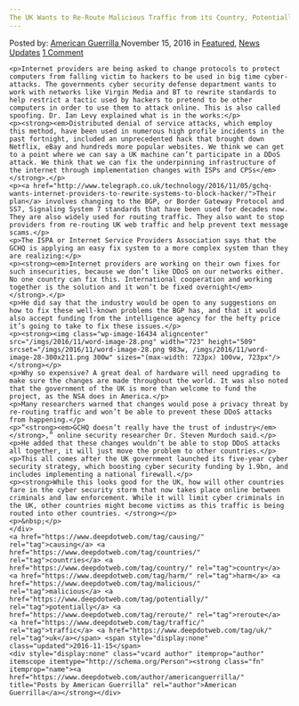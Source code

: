 ```yaml
---
The UK Wants to Re-Route Malicious Traffic from its Country, Potentially Causing Harm in Other Countries"
---
```

<article class="post-listing post-16433 post type-post status-publish format-standard has-post-thumbnail hentry  tag-causing tag-countries tag-country tag-harm tag-malicious tag-potentially tag-reroute tag-traffic tag-uk">
    <div class="post-inner">
        <span>Posted by: <a href="https://www.deepdotweb.com/author/americanguerrilla/" title="">American Guerrilla </a></span>
    <span>November 15, 2016</span>
    <span>in <a href="https://www.deepdotweb.com/category/deepdot-news/" rel="category tag">Featured</a>, <a href="https://www.deepdotweb.com/category/news-updates/" rel="category tag">News Updates</a></span>
    <span><a href="https://www.deepdotweb.com/2016/11/15/uk-wants-re-route-malicious-traffic-country-potentially-causing-harm-countries/#comments">1 Comment</a></span>
    </p>
    <div class="clear"></div>
    
    <p>Internet providers are being asked to change protocols to protect computers from falling victim to hackers to be used in big time cyber-attacks. The governments cyber security defense department wants to work with networks like Virgin Media and BT to rewrite standards to help restrict a tactic used by hackers to pretend to be other computers in order to use them to attack online. This is also called spoofing. Dr. Ian Levy explained what is in the works:</p>
    <p><strong><em>Distributed denial of service attacks, which employ this method, have been used in numerous high profile incidents in the past fortnight, included an unprecedented hack that brought down Netflix, eBay and hundreds more popular websites. We think we can get to a point where we can say a UK machine can’t participate in a DDoS attack. We think that we can fix the underpinning infrastructure of the internet through implementation changes with ISPs and CPSs</em></strong>.</p>
    <p><a href="http://www.telegraph.co.uk/technology/2016/11/05/gchq-wants-internet-providers-to-rewrite-systems-to-block-hacker/">Their plan</a> involves changing to the BGP, or Border Gateway Protocol and SS7, Signaling System 7 standards that have been used for decades now. They are also widely used for routing traffic. They also want to stop providers from re-routing UK web traffic and help prevent text message scams.</p>
    <p>The ISPA or Internet Service Providers Association says that the GCHQ is applying an easy fix system to a more complex system than they are realizing:</p>
    <p><strong><em>Internet providers are working on their own fixes for such insecurities, because we don’t like DDoS on our networks either. No one country can fix this. International cooperation and working together is the solution and it won’t be fixed overnight</em></strong>.</p>
    <p>He did say that the industry would be open to any suggestions on how to fix these well-known problems the BGP has, and that it would also accept funding from the intelligence agency for the hefty price it’s going to take to fix these issues.</p>
    <p><strong><img class="wp-image-16434 aligncenter" src="/imgs/2016/11/word-image-28.png" width="723" height="509" srcset="/imgs/2016/11/word-image-28.png 983w, /imgs/2016/11/word-image-28-300x211.png 300w" sizes="(max-width: 723px) 100vw, 723px"/></strong></p>
    <p>Why so expensive? A great deal of hardware will need upgrading to make sure the changes are made throughout the world. It was also noted that the government of the UK is more than welcome to fund the project, as the NSA does in America.</p>
    <p>Many researchers warned that changes would pose a privacy threat by re-routing traffic and won’t be able to prevent these DDoS attacks from happening.</p>
    <p>“<strong><em>GCHQ doesn’t really have the trust of industry</em></strong>,” online security researcher Dr. Steven Murdoch said.</p>
    <p>He added that these changes wouldn’t be able to stop DDoS attacks all together, it will just move the problem to other countries.</p>
    <p>This all comes after the UK government launched its five-year cyber security strategy, which boosting cyber security funding by 1.9bn, and includes implementing a national firewall.</p>
    <p><strong>While this looks good for the UK, how will other countries fare in the cyber security storm that now takes place online between criminals and law enforcement. While it will limit cyber criminals in the UK, other countries might become victims as this traffic is being routed into other countries. </strong></p>
    <p>&nbsp;</p>
    </div>
    <a href="https://www.deepdotweb.com/tag/causing/" rel="tag">causing</a> <a href="https://www.deepdotweb.com/tag/countries/" rel="tag">countries</a> <a href="https://www.deepdotweb.com/tag/country/" rel="tag">country</a> <a href="https://www.deepdotweb.com/tag/harm/" rel="tag">harm</a> <a href="https://www.deepdotweb.com/tag/malicious/" rel="tag">malicious</a> <a href="https://www.deepdotweb.com/tag/potentially/" rel="tag">potentially</a> <a href="https://www.deepdotweb.com/tag/reroute/" rel="tag">reroute</a> <a href="https://www.deepdotweb.com/tag/traffic/" rel="tag">traffic</a> <a href="https://www.deepdotweb.com/tag/uk/" rel="tag">uk</a></span> <span style="display:none" class="updated">2016-11-15</span>
    <div style="display:none" class="vcard author" itemprop="author" itemscope itemtype="http://schema.org/Person"><strong class="fn" itemprop="name"><a href="https://www.deepdotweb.com/author/americanguerrilla/" title="Posts by American Guerrilla" rel="author">American Guerrilla</a></strong></div>
    
